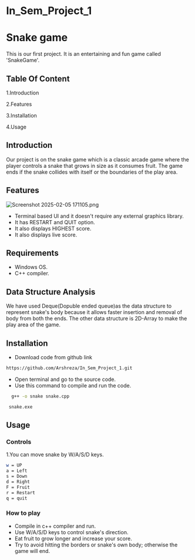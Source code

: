 # In_Sem_Project_1
# Snake game
This is our first project. It is an entertaining and fun game called 'SnakeGame'.

## Table Of Content
1.Introduction 

2.Features

3.Installation

4.Usage



## Introduction

Our project is on the snake game which is a classic arcade game where the player controls a snake that grows in size as it consumes fruit. The game ends if the snake
collides with itself or the boundaries of the play area.

## Features


![Screenshot 2025-02-05 171105.png](<https://media-hosting.imagekit.io//2cc9012a0852456b/Screenshot 2025-02-05 171105.png?Expires=1833364247&Key-Pair-Id=K2ZIVPTIP2VGHC&Signature=aRbvSZRBiwh5fVb5Labl6KdHFXXkHlvKobEEuezY2yvXzs221sO7lAtLOYtBgXFCBcez-3cn3ZCtEF~yBleOzeW5AYSLS5EO9GtEXIbBz3xUuqVK4tIUQ35Id5iyDMQHIKc3R0BnHP31mzhMndX-KheJd7lFwMCrvAZZmqWenSTQLuU387cur21i4ed~INjBgvMpJtUKIDqk7W1R1~gj2UD10ZBoIzAsZZIZuoTtgfXePMFskbkx0S6CXbTAN-o5z5~907TKxdGffP7svDcFjnDPPfHmoug1rsnfBu9OOL1o5ruBXknwqLLlRWznidB5QB-ULqwqFpON1AXEjcdzjw__>)

- Terminal based UI and it doesn't require any external graphics library.
- It has RESTART and QUIT option.
- It also displays HIGHEST score.
- It also displays live score.

## Requirements
- Windows OS.
- C++ compiler.
## Data Structure Analysis 
We have used Deque(Dopuble ended queue)as the data structure to represent snake's body because it allows faster insertion and removal of body from both the ends. The other data structure is 2D-Array to make the play area of the game.


## Installation
- Download code from github link
~~~bash
https://github.com/Arshreza/In_Sem_Project_1.git
~~~


- Open terminal and go to the source code.
- Use this command to compile and run the code.

~~~bash
  g++ -o snake snake.cpp
~~~
~~~bash
 snake.exe
 ~~~

## Usage

### Controls

1.You can move snake by W/A/S/D keys.




~~~bash
w = UP
a = Left
s = Down
d = Right
F = Fruit
r = Restart 
q = quit
~~~


### How to play

- Compile in c++ compiler and run.
- Use W/A/S/D keys to control snake's direction.
- Eat fruit to grow longer and increase your score.
- Try to avoid hitting the borders or snake's own body; otherwise the game will end.

 
